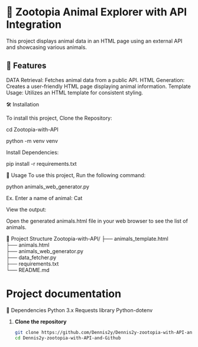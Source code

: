 # 🦊 Zootopia Animal Explorer with API Integration

This project displays animal data in an HTML page using an external API and showcasing various animals.



## 🔧 Features

DATA Retrieval: Fetches animal data from a public API.
HTML Generation: Creates a user-friendly HTML page displaying animal information.
Template Usage: Utilizes an HTML template for consistent styling.

🛠️ Installation

To install this project, Clone the Repository:

cd Zootopia-with-API

python -m venv venv



Install Dependencies:

pip install -r requirements.txt

🚀 Usage
To use this project, Run the following command:

python animals_web_generator.py

Ex. Enter a name of animal: Cat

View the output:

Open the generated animals.html file in your web browser to see the list of animals.

📁 Project Structure
Zootopia-with-API/
├── animals_template.html       
├── animals.html                
├── animals_web_generator.py    
├── data_fetcher.py             
├── requirements.txt          
└── README.md 

# Project documentation
🐍 Dependencies
Python 3.x
Requests library
Python-dotenv


1. **Clone the repository**
   ```bash
   git clone https://github.com/Dennis2y/Dennis2y-zootopia-with-API-and-Github.git
   cd Dennis2y-zootopia-with-API-and-Github
